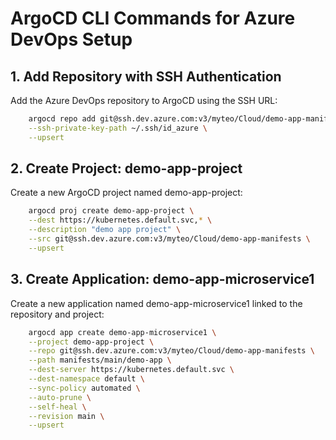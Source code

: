 # ArgoCD CLI Commands for Azure DevOps Setup

## 1. Add Repository with SSH Authentication

Add the Azure DevOps repository to ArgoCD using the SSH URL:

```bash
    argocd repo add git@ssh.dev.azure.com:v3/myteo/Cloud/demo-app-manifests \
    --ssh-private-key-path ~/.ssh/id_azure \
    --upsert
```

## 2. Create Project: demo-app-project

Create a new ArgoCD project named demo-app-project:

```bash
    argocd proj create demo-app-project \
    --dest https://kubernetes.default.svc,* \
    --description "demo app project" \
    --src git@ssh.dev.azure.com:v3/myteo/Cloud/demo-app-manifests \
    --upsert
```

## 3. Create Application: demo-app-microservice1

Create a new application named demo-app-microservice1 linked to the repository and project:

```bash
    argocd app create demo-app-microservice1 \
    --project demo-app-project \
    --repo git@ssh.dev.azure.com:v3/myteo/Cloud/demo-app-manifests \
    --path manifests/main/demo-app \
    --dest-server https://kubernetes.default.svc \
    --dest-namespace default \
    --sync-policy automated \
    --auto-prune \
    --self-heal \
    --revision main \
    --upsert
```